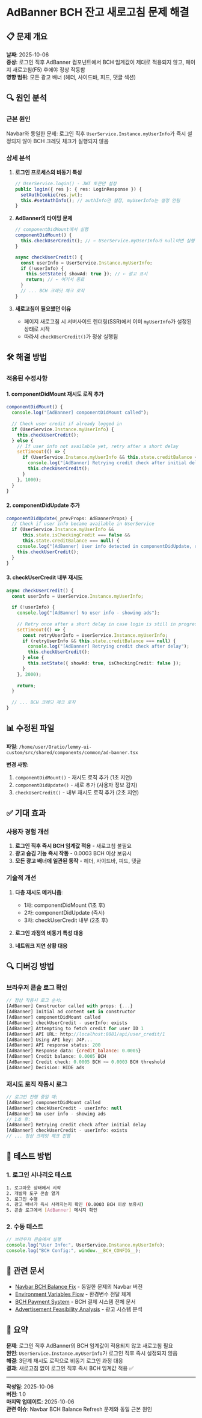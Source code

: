 # AdBanner BCH 잔고 새로고침 문제 해결

## 📋 문제 개요
**날짜**: 2025-10-06  
**증상**: 로그인 직후 AdBanner 컴포넌트에서 BCH 임계값이 제대로 적용되지 않고, 페이지 새로고침(F5) 후에야 정상 작동함  
**영향 범위**: 모든 광고 배너 (헤더, 사이드바, 피드, 댓글 섹션)

## 🔍 원인 분석

### **근본 원인**
Navbar와 동일한 문제: 로그인 직후 `UserService.Instance.myUserInfo`가 즉시 설정되지 않아 BCH 크레딧 체크가 실행되지 않음

### **상세 분석**

1. **로그인 프로세스의 비동기 특성**
   ```typescript
   // UserService.login() - JWT 토큰만 설정
   public login({ res }: { res: LoginResponse }) {
     setAuthCookie(res.jwt);
     this.#setAuthInfo(); // authInfo만 설정, myUserInfo는 설정 안됨
   }
   ```

2. **AdBanner의 타이밍 문제**
   ```typescript
   // componentDidMount에서 실행
   componentDidMount() {
     this.checkUserCredit(); // ← UserService.myUserInfo가 null이면 실행 안됨
   }
   
   async checkUserCredit() {
     const userInfo = UserService.Instance.myUserInfo;
     if (!userInfo) {
       this.setState({ showAd: true }); // ← 광고 표시
       return; // ← 여기서 종료
     }
     // ... BCH 크레딧 체크 로직
   }
   ```

3. **새로고침이 필요했던 이유**
   - 페이지 새로고침 시 서버사이드 렌더링(SSR)에서 이미 `myUserInfo`가 설정된 상태로 시작
   - 따라서 `checkUserCredit()`가 정상 실행됨

## 🛠️ 해결 방법

### **적용된 수정사항**

#### **1. componentDidMount 재시도 로직 추가**
```typescript
componentDidMount() {
  console.log("[AdBanner] componentDidMount called");
  
  // Check user credit if already logged in
  if (UserService.Instance.myUserInfo) {
    this.checkUserCredit();
  } else {
    // If user info not available yet, retry after a short delay
    setTimeout(() => {
      if (UserService.Instance.myUserInfo && this.state.creditBalance === null) {
        console.log("[AdBanner] Retrying credit check after initial delay");
        this.checkUserCredit();
      }
    }, 1000);
  }
}
```

#### **2. componentDidUpdate 추가**
```typescript
componentDidUpdate(_prevProps: AdBannerProps) {
  // Check if user info became available in UserService
  if (UserService.Instance.myUserInfo && 
      this.state.isCheckingCredit === false && 
      this.state.creditBalance === null) {
    console.log("[AdBanner] User info detected in componentDidUpdate, rechecking credit");
    this.checkUserCredit();
  }
}
```

#### **3. checkUserCredit 내부 재시도**
```typescript
async checkUserCredit() {
  const userInfo = UserService.Instance.myUserInfo;
  
  if (!userInfo) {
    console.log("[AdBanner] No user info - showing ads");
    
    // Retry once after a short delay in case login is still in progress
    setTimeout(() => {
      const retryUserInfo = UserService.Instance.myUserInfo;
      if (retryUserInfo && this.state.creditBalance === null) {
        console.log("[AdBanner] Retrying credit check after delay");
        this.checkUserCredit();
      } else {
        this.setState({ showAd: true, isCheckingCredit: false });
      }
    }, 2000);
    
    return;
  }
  
  // ... BCH 크레딧 체크 로직
}
```

## 📊 수정된 파일

**파일**: `/home/user/Oratio/lemmy-ui-custom/src/shared/components/common/ad-banner.tsx`

**변경 사항**:
1. `componentDidMount()` - 재시도 로직 추가 (1초 지연)
2. `componentDidUpdate()` - 새로 추가 (사용자 정보 감지)
3. `checkUserCredit()` - 내부 재시도 로직 추가 (2초 지연)

## ✅ 기대 효과

### **사용자 경험 개선**
1. **로그인 직후 즉시 BCH 임계값 적용** - 새로고침 불필요
2. **광고 숨김 기능 즉시 작동** - 0.0003 BCH 이상 보유시
3. **모든 광고 배너에 일관된 동작** - 헤더, 사이드바, 피드, 댓글

### **기술적 개선**
1. **다층 재시도 메커니즘**:
   - 1차: componentDidMount (1초 후)
   - 2차: componentDidUpdate (즉시)
   - 3차: checkUserCredit 내부 (2초 후)

2. **로그인 과정의 비동기 특성 대응**
3. **네트워크 지연 상황 대응**

## 🔍 디버깅 방법

### **브라우저 콘솔 로그 확인**
```javascript
// 정상 작동시 로그 순서:
[AdBanner] Constructor called with props: {...}
[AdBanner] Initial ad content set in constructor
[AdBanner] componentDidMount called
[AdBanner] checkUserCredit - userInfo: exists
[AdBanner] Attempting to fetch credit for user ID 1
[AdBanner] API URL: http://localhost:8081/api/user_credit/1
[AdBanner] Using API key: J4P...
[AdBanner] API response status: 200
[AdBanner] Response data: {credit_balance: 0.0005}
[AdBanner] Credit balance: 0.0005 BCH
[AdBanner] Credit check: 0.0005 BCH >= 0.0003 BCH threshold
[AdBanner] Decision: HIDE ads
```

### **재시도 로직 작동시 로그**
```javascript
// 로그인 진행 중일 때:
[AdBanner] componentDidMount called
[AdBanner] checkUserCredit - userInfo: null
[AdBanner] No user info - showing ads
// 1초 후:
[AdBanner] Retrying credit check after initial delay
[AdBanner] checkUserCredit - userInfo: exists
// ... 정상 크레딧 체크 진행
```

## 🧪 테스트 방법

### **1. 로그인 시나리오 테스트**
```bash
1. 로그아웃 상태에서 시작
2. 개발자 도구 콘솔 열기
3. 로그인 수행
4. 광고 배너가 즉시 사라지는지 확인 (0.0003 BCH 이상 보유시)
5. 콘솔 로그에서 [AdBanner] 메시지 확인
```

### **2. 수동 테스트**
```javascript
// 브라우저 콘솔에서 실행
console.log("User Info:", UserService.Instance.myUserInfo);
console.log("BCH Config:", window.__BCH_CONFIG__);
```

## 📝 관련 문서

- [Navbar BCH Balance Fix](./electron-cash-fix-2025-08.md) - 동일한 문제의 Navbar 버전
- [Environment Variables Flow](../deployment/environment-variables-flow.md) - 환경변수 전달 체계
- [BCH Payment System](../features/bch-payment-system.md) - BCH 결제 시스템 전체 문서
- [Advertisement Feasibility Analysis](/home/user/Oratio/lemmy-ui-custom/ADVERTISEMENT_FEASIBILITY_ANALYSIS.md) - 광고 시스템 분석

## 🎯 요약

**문제**: 로그인 직후 AdBanner의 BCH 임계값이 적용되지 않고 새로고침 필요  
**원인**: `UserService.Instance.myUserInfo`가 로그인 직후 즉시 설정되지 않음  
**해결**: 3단계 재시도 로직으로 비동기 로그인 과정 대응  
**결과**: 새로고침 없이 로그인 직후 즉시 BCH 임계값 적용 ✅

---

**작성일**: 2025-10-06  
**버전**: 1.0  
**마지막 업데이트**: 2025-10-06  
**관련 이슈**: Navbar BCH Balance Refresh 문제와 동일 근본 원인
